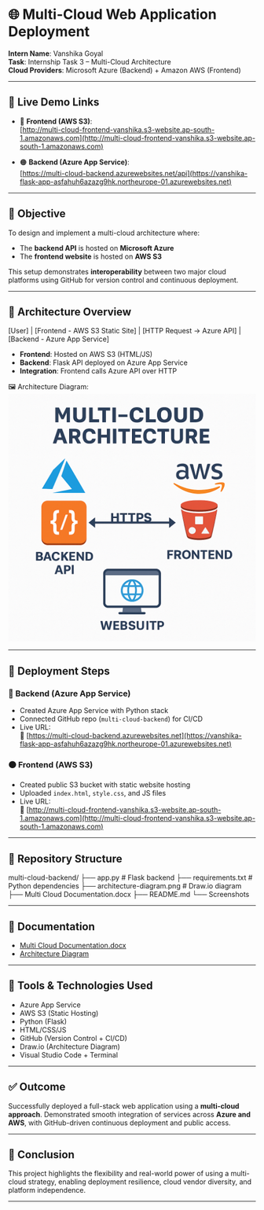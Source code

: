 # 🌐 Multi-Cloud Web Application Deployment

**Intern Name**: Vanshika Goyal  
**Task**: Internship Task 3 – Multi-Cloud Architecture  
**Cloud Providers**: Microsoft Azure (Backend) + Amazon AWS (Frontend)

---

## 🔗 Live Demo Links

- 🔵 **Frontend (AWS S3)**:  
  [http://multi-cloud-frontend-vanshika.s3-website.ap-south-1.amazonaws.com](http://multi-cloud-frontend-vanshika.s3-website.ap-south-1.amazonaws.com)

- 🟠 **Backend (Azure App Service)**:  
  [https://multi-cloud-backend.azurewebsites.net/api](https://vanshika-flask-app-asfahuh6azazg9hk.northeurope-01.azurewebsites.net)

---

## 🎯 Objective

To design and implement a multi-cloud architecture where:
- The **backend API** is hosted on **Microsoft Azure**
- The **frontend website** is hosted on **AWS S3**

This setup demonstrates **interoperability** between two major cloud platforms using GitHub for version control and continuous deployment.

---

## 🧱 Architecture Overview
[User]
|
[Frontend - AWS S3 Static Site]
|
[HTTP Request → Azure API]
|
[Backend - Azure App Service]


- **Frontend**: Hosted on AWS S3 (HTML/JS)
- **Backend**: Flask API deployed on Azure App Service
- **Integration**: Frontend calls Azure API over HTTP

🖼️ Architecture Diagram:  
![Architecture Diagram](architecture-diagram.png)

---

## 🚀 Deployment Steps

### 🔷 Backend (Azure App Service)
- Created Azure App Service with Python stack
- Connected GitHub repo (`multi-cloud-backend`) for CI/CD
- Live URL:  
  🔗 [https://multi-cloud-backend.azurewebsites.net](https://vanshika-flask-app-asfahuh6azazg9hk.northeurope-01.azurewebsites.net)

### 🟠 Frontend (AWS S3)
- Created public S3 bucket with static website hosting
- Uploaded `index.html`, `style.css`, and JS files
- Live URL:  
  🔗 [http://multi-cloud-frontend-vanshika.s3-website.ap-south-1.amazonaws.com](http://multi-cloud-frontend-vanshika.s3-website.ap-south-1.amazonaws.com)

---

## 📂 Repository Structure
multi-cloud-backend/
├── app.py # Flask backend
├── requirements.txt # Python dependencies
├── architecture-diagram.png # Draw.io diagram
├── Multi Cloud Documentation.docx
├── README.md
└── Screenshots

---

## 📄 Documentation

- [Multi Cloud Documentation.docx](./Multi%20Cloud%20Documentation.docx)
- [Architecture Diagram](./architecture-diagram.png)

---

## 🧰 Tools & Technologies Used

- Azure App Service
- AWS S3 (Static Hosting)
- Python (Flask)
- HTML/CSS/JS
- GitHub (Version Control + CI/CD)
- Draw.io (Architecture Diagram)
- Visual Studio Code + Terminal

---

## ✅ Outcome

Successfully deployed a full-stack web application using a **multi-cloud approach**. Demonstrated smooth integration of services across **Azure and AWS**, with GitHub-driven continuous deployment and public access.

---

## 🏁 Conclusion

This project highlights the flexibility and real-world power of using a multi-cloud strategy, enabling deployment resilience, cloud vendor diversity, and platform independence.

---





